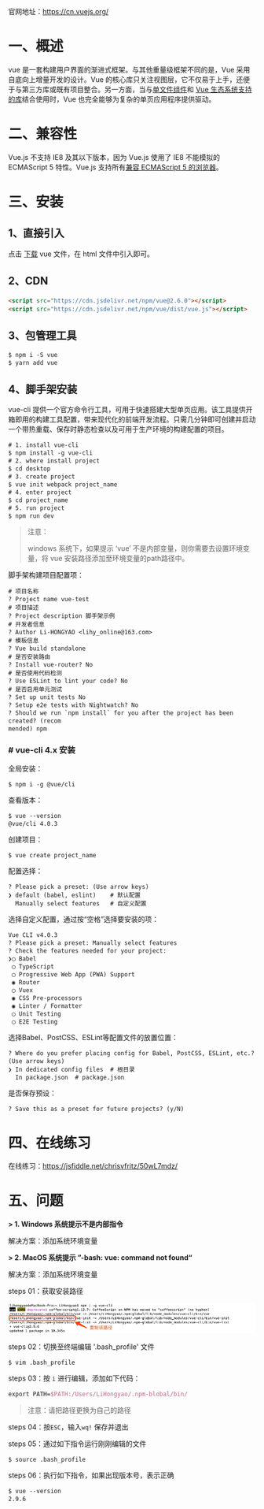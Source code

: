 官网地址：https://cn.vuejs.org/

# 一、概述

vue 是一套构建用户界面的渐进式框架。与其他重量级框架不同的是，Vue 采用自底向上增量开发的设计。Vue 的核心库只关注视图层，它不仅易于上手，还便于与第三方库或既有项目整合。另一方面，当与[单文件组件](https://cn.vuejs.org/v2/guide/single-file-components.html)和 [Vue 生态系统支持的库](https://github.com/vuejs/awesome-vue#libraries--plugins)结合使用时，Vue 也完全能够为复杂的单页应用程序提供驱动。

# 二、兼容性

Vue.js 不支持 IE8 及其以下版本，因为 Vue.js 使用了 IE8 不能模拟的 ECMAScript 5 特性。Vue.js 支持所有[兼容 ECMAScript 5 的浏览器](http://caniuse.com/#feat=es5)。

# 三、安装

## 1、直接引入

点击 [下载](https://cn.vuejs.org/v2/guide/installation.html)  vue 文件，在 html 文件中引入即可。

## 2、CDN

```html
<script src="https://cdn.jsdelivr.net/npm/vue@2.6.0"></script>
<script src="https://cdn.jsdelivr.net/npm/vue/dist/vue.js"></script>
```

## 3、包管理工具

```shell
$ npm i -S vue
$ yarn add vue
```

## 4、脚手架安装

vue-cli 提供一个官方命令行工具，可用于快速搭建大型单页应用。该工具提供开箱即用的构建工具配置，带来现代化的前端开发流程。只需几分钟即可创建并启动一个带热重载、保存时静态检查以及可用于生产环境的构建配置的项目。

```shell
# 1. install vue-cli
$ npm install -g vue-cli  
# 2. where install project
$ cd desktop
# 3. create project
$ vue init webpack project_name
# 4. enter project
$ cd project_name
# 5. run project
$ npm run dev
```

> 注意：
>
> windows 系统下，如果提示 ‘vue’ 不是内部变量，则你需要去设置环境变量，将 vue 安装路径添加至环境变量的path路径中。

脚手架构建项目配置项：

```shell
# 项目名称
? Project name vue-test  
# 项目描述
? Project description 脚手架示例 
# 开发者信息
? Author Li-HONGYAO <lihy_online@163.com>
# 模板信息
? Vue build standalone
# 是否安装路由
? Install vue-router? No
# 是否使用代码检测
? Use ESLint to lint your code? No
# 是否启用单元测试
? Set up unit tests No
? Setup e2e tests with Nightwatch? No
? Should we run `npm install` for you after the project has been created? (recom
mended) npm
```

### # vue-cli 4.x 安装

全局安装：

```shell
$ npm i -g @vue/cli 
```

查看版本：

```shell
$ vue --version
@vue/cli 4.0.3
```

创建项目：

```shell
$ vue create project_name
```

配置选择：

```shell
? Please pick a preset: (Use arrow keys)
❯ default (babel, eslint)    # 默认配置
  Manually select features   # 自定义配置
```
选择自定义配置，通过按“空格”选择要安装的项：
```shell
Vue CLI v4.0.3
? Please pick a preset: Manually select features
? Check the features needed for your project: 
❯◯ Babel
 ◯ TypeScript
 ◯ Progressive Web App (PWA) Support
 ◉ Router
 ◯ Vuex
 ◉ CSS Pre-processors
 ◉ Linter / Formatter
 ◯ Unit Testing
 ◯ E2E Testing
```

选择Babel、PostCSS、ESLint等配置文件的放置位置：

```shell
? Where do you prefer placing config for Babel, PostCSS, ESLint, etc.? (Use arrow keys)
❯ In dedicated config files  # 根目录
  In package.json  # package.json
```

是否保存预设：

```shell
? Save this as a preset for future projects? (y/N) 
```

# 四、在线练习

在线练习：https://jsfiddle.net/chrisvfritz/50wL7mdz/

# 五、问题

**\> 1. Windows 系统提示不是内部指令**

解决方案：添加系统环境变量

**\> 2. MacOS 系统提示 ”-bash: vue: command not found“**

解决方案：添加系统环境变量

steps 01：获取安装路径

![](IMGS/vue-i-question-solve-1.jpg)

steps 02：切换至终端编辑 '.bash_profile' 文件

```shell
$ vim .bash_profile
```

steps 03：按 `i` 进行编辑，添加如下代码：

```tex
export PATH=$PATH:/Users/LiHongyao/.npm-blobal/bin/
```

> 注意：请把路径更换为自己的路径

steps 04：按`ESC`，输入`wq!` 保存并退出

steps 05：通过如下指令运行刚刚编辑的文件

```shell
$ source .bash_profile
```

steps 06：执行如下指令，如果出现版本号，表示正确

```shell
$ vue --version
2.9.6
```

























